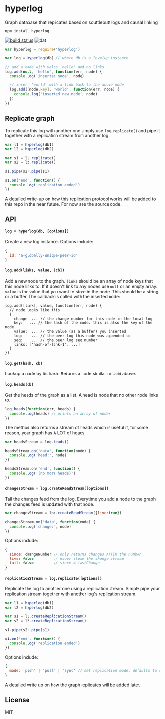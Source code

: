 # hyperlog

Graph database that replicates based on scuttlebutt logs and causal linking

```
npm install hyperlog
```

[![build status](http://img.shields.io/travis/mafintosh/hyperlog.svg?style=flat)](http://travis-ci.org/mafintosh/hyperlog)
![dat](http://img.shields.io/badge/Development%20sponsored%20by-dat-green.svg?style=flat)

``` js
var hyperlog = require('hyperlog')

var log = hyperlog(db) // where db is a levelup instance

// add a node with value 'hello' and no links
log.add(null, 'hello', function(err, node) {
  console.log('inserted node', node)

  // insert 'world' with a link back to the above node
  log.add([node.key], 'world', function(err, node) {
    console.log('inserted new node', node)
  })
})
```

## Replicate graph

To replicate this log with another one simply use `log.replicate()` and pipe it together with a replication stream from another log.

``` js
var l1 = hyperlog(db1)
var l2 = hyperlog(db2)

var s1 = l1.replicate()
var s2 = l2.replicate()

s1.pipe(s2).pipe(s1)

s1.on('end', function() {
  console.log('replication ended')
})
```

A detailed write-up on how this replication protocol works will be added to this repo in the near
future. For now see the source code.

## API

#### `log = hyperlog(db, [options])`

Create a new log instance. Options include:

``` js
{
  id: 'a-globally-unique-peer-id'
}
```

#### `log.add(links, value, [cb])`

Add a new node to the graph. `links` should be an array of node keys that this node links to.
If it doesn't link to any nodes use `null` or an empty array. `value` is the value that you want to store
in the node. This should be a string or a buffer. The callback is called with the inserted node:

```
log.add([link], value, function(err, node) {
  // node looks like this
  {
    change: ... // the change number for this node in the local log
    key:   ... // the hash of the node. this is also the key of the node
    value:  ... // the value (as a buffer) you inserted
    log:    ... // the peer log this node was appended to
    seq:    ... // the peer log seq number
    links: ['hash-of-link-1', ...]
  }
})
```

#### `log.get(hash, cb)`

Lookup a node by its hash. Returns a node similar to `.add` above.

#### `log.heads(cb)`

Get the heads of the graph as a list. A head is node that no other node
links to.

``` js
log.heads(function(err, heads) {
  console.log(heads) // prints an array of nodes
})
```

The method also returns a stream of heads which is useful
if, for some reason, your graph has A LOT of heads

``` js
var headsStream = log.heads()

headsStream.on('data', function(node) {
  console.log('head:', node)
})

headsStream.on('end', function() {
  console.log('(no more heads)')
})
```

#### `changesStream = log.createReadStream([options])`

Tail the changes feed from the log. Everytime you add a node to the graph
the changes feed is updated with that node.

``` js
var changesStream = log.createReadStream({live:true})

changesStream.on('data', function(node) {
  console.log('change:', node)
})
```

Options include:

``` js
{
  since: changeNumber // only returns changes AFTER the number
  live: false         // never close the change stream
  tail: false         // since = lastChange
}
```

#### `replicationStream = log.replicate([options])`

Replicate the log to another one using a replication stream.
Simply pipe your replication stream together with another log's replication stream.

``` js
var l1 = hyperlog(db1)
var l2 = hyperlog(db2)

var s1 = l1.createReplicationStream()
var s2 = l2.createReplicationStream()

s1.pipe(s2).pipe(s1)

s1.on('end', function() {
  console.log('replication ended')
})
```

Options include:

``` js
{
  mode: 'push' | 'pull' | 'sync' // set replication mode. defaults to sync
}
```

A detailed write up on how the graph replicates will be added later.

## License

MIT
